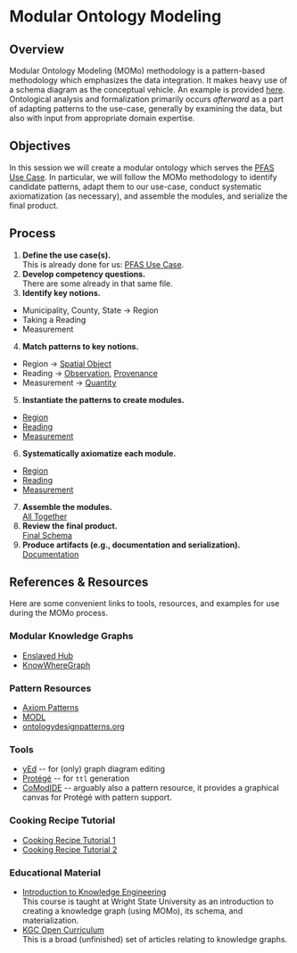 # Modular Ontology Modeling

## Overview
Modular Ontology Modeling (MOMo) methodology is a pattern-based methodology which emphasizes the data integration. It makes heavy use of a schema diagram as the conceptual vehicle. An example is provided [here](./schema-diagrams/example/). Ontological analysis and formalization primarily occurs *afterward* as a part of adapting patterns to the use-case, generally by examining the data, but also with input from appropriate domain expertise. 

## Objectives
In this session we will create a modular ontology which serves the [PFAS Use Case](../../use-cases/contamination-use-case.md). In particular, we will follow the MOMo methodology to identify candidate patterns, adapt them to our use-case, conduct systematic axiomatization (as necessary), and assemble the modules, and serialize the final product.

## Process
1. **Define the use case(s).**<br>
This is already done for us: [PFAS Use Case](../../use-cases/contamination-use-case.md).
2. **Develop competency questions.**<br>
There are some already in that same file.
3. **Identify key notions.**
- Municipality, County, State -> Region
- Taking a Reading
- Measurement
4. **Match patterns to key notions.**
- Region -> [Spatial Object](https://github.com/kastle-lab/modular-ontology-design-library/tree/master/modl/spatial-object)
- Reading -> [Observation](https://github.com/kastle-lab/modular-ontology-design-library/tree/master/modl/observation), [Provenance](https://github.com/kastle-lab/modular-ontology-design-library/tree/master/modl/provenance)
- Measurement -> [Quantity](https://github.com/kastle-lab/modular-ontology-design-library/tree/master/modl/quantity)
5. **Instantiate the patterns to create modules.**
- [Region](./schema-diagrams/region)
- [Reading](./schema-diagrams/reading)
- [Measurement](./schema-diagrams/measurement)
6. **Systematically axiomatize each module.**
- [Region](./schemas/region-module.owl)
- [Reading](./schemas/reading-module.owl)
- [Measurement](./schemas/measurement-module.owl)
7. **Assemble the modules.**<br>
[All Together](./deliverables/overview.png)
8. **Review the final product.**<br>
[Final Schema](./deliverables/final.owl)
9. **Produce artifacts (e.g., documentation and serialization).**<br>
[Documentation](./deliverables/documentation.md)

## References & Resources
Here are some convenient links to tools, resources, and examples for use during the MOMo process.

### Modular Knowledge Graphs
* [Enslaved Hub](https://enslaved.org/)
* [KnowWhereGraph](https://knowwheregraph.org/)

### Pattern Resources
* [Axiom Patterns](https://daselab.cs.ksu.edu/sites/default/files/Expressibility_of_OWL_%20Axioms_with_Patterns.pdf)
* [MODL](https://github.com/kastle-lab/modular-ontology-design-library)
* [ontologydesignpatterns.org](https://ontologydesignpatterns.org/)

### Tools
* [yEd](https://yworks.com/yed) -- for (only) graph diagram editing
* [Protégé](https://protege.stanford.edu/) -- for `ttl` generation
* [CoModIDE](https://comodide.com/) -- arguably also a pattern resource, it provides a graphical canvas for Protégé with pattern support.

### Cooking Recipe Tutorial
* [Cooking Recipe Tutorial 1](https://daselab.cs.ksu.edu/publications/modular-ontology-modeling-tutorial)
* [Cooking Recipe Tutorial 2](https://daselab.cs.ksu.edu/publications/tutorial-modular-ontology-modeling-ontology-design-patterns-cooking-recipes-ontology)

### Educational Material
* [Introduction to Knowledge Engineering](https://github.com/kastle-lab/cs7810-intro-to-ke)<br>
This course is taught at Wright State University as an introduction to creating a knowledge graph (using MOMo), its schema, and materialization.
* [KGC Open Curriculum](https://github.com/KGConf/open-kg-curriculum)<br>
This is a broad (unfinished) set of articles relating to knowledge graphs.